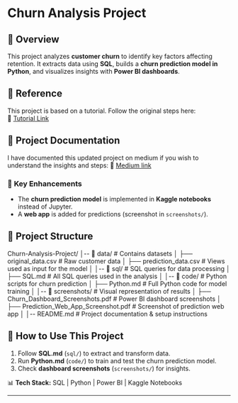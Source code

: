# Churn Analysis Project  

## 📌 Overview  
This project analyzes **customer churn** to identify key factors affecting retention. It extracts data using **SQL**, builds a **churn prediction model in Python**, and visualizes insights with **Power BI dashboards**.  

## 📌 Reference  
This project is based on a tutorial. Follow the original steps here:  
🔗 [Tutorial Link](https://pivotalstats.com/end-end-churn-analysis-portfolio-project/)  
## 📌 Project Documentation  
I have documented this updated project on medium if you wish to understand the insights and steps: 
🔗 [Medium link](https://medium.com/@addytalpade9/end-to-end-churn-prediction-sql-power-bi-ml-an-interactive-web-app-for-churn-probability-fe77d354dbeb)  

### 🔹 **Key Enhancements**  
- The **churn prediction model** is implemented in **Kaggle notebooks** instead of Jupyter.  
- A **web app** is added for predictions (screenshot in `screenshots/`).  

## 📂 **Project Structure**  
Churn-Analysis-Project/ │-- 📂 data/ # Contains datasets │ ├── original_data.csv # Raw customer data │ ├── prediction_data.csv # Views used as input for the model │ │-- 📂 sql/ # SQL queries for data processing │ ├── SQL.md # All SQL queries used in the analysis │ │-- 📂 code/ # Python scripts for churn prediction │ ├── Python.md # Full Python code for model training │ │-- 📂 screenshots/ # Visual representation of results │ ├── Churn_Dashboard_Screenshots.pdf # Power BI dashboard screenshots │ ├── Prediction_Web_App_Screenshot.pdf # Screenshot of prediction web app │ │-- README.md # Project documentation & setup instructions

## 🚀 **How to Use This Project**  
1. Follow **SQL.md** (`sql/`) to extract and transform data.  
2. Run **Python.md** (`code/`) to train and test the churn prediction model.  
3. Check **dashboard screenshots** (`screenshots/`) for insights.  

📊 **Tech Stack:** SQL | Python | Power BI | Kaggle Notebooks  

---
